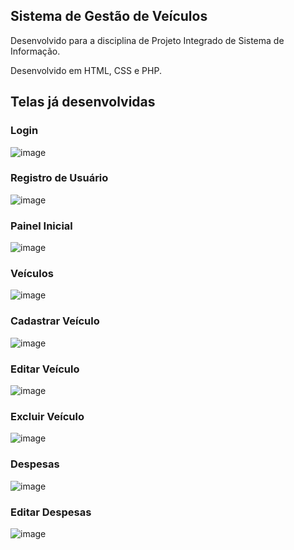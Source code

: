 ## Sistema de Gestão de Veículos
Desenvolvido para a disciplina de Projeto Integrado de Sistema de Informação.

Desenvolvido em HTML, CSS e PHP.

## Telas já desenvolvidas
### Login
![image](https://github.com/raianecj/hidriver/assets/39846447/e7de6768-f5a8-4d81-ac22-4dfe5c2639c5)

### Registro de Usuário
![image](https://github.com/raianecj/hidriver/assets/39846447/f844371d-d8c2-4335-bed3-2c785ea85588)

### Painel Inicial
![image](https://github.com/raianecj/hidriver/assets/39846447/c0747330-61f8-4dfa-90ae-68590de7f404)

### Veículos
![image](https://github.com/raianecj/hidriver/assets/39846447/2be9dd6f-86ae-4da8-9bbd-e7b713f50a0a)

### Cadastrar Veículo
![image](https://github.com/raianecj/hidriver/assets/39846447/2076794b-db4a-4cf7-b1be-1591684a34cc)

### Editar Veículo
![image](https://github.com/raianecj/hidriver/assets/39846447/2a3d3df8-1a02-4ae2-a102-ae8b3797495b)

### Excluir Veículo
![image](https://github.com/raianecj/hidriver/assets/39846447/fe4199db-2211-463b-a1db-fbe30a8d06d5)

### Despesas
![image](https://github.com/raianecj/hidriver/assets/39846447/f3505de4-d55e-404f-a6df-e2ff650072cb)

### Editar Despesas
![image](https://github.com/raianecj/hidriver/assets/39846447/b4714d30-3a77-4135-922d-c282c95be954)



